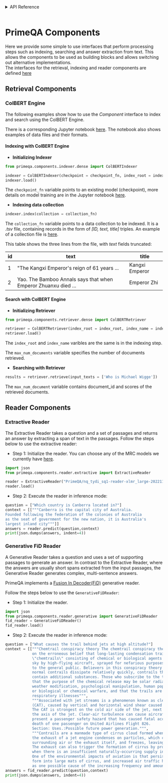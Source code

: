 <!-- START sphinx doc instructions - DO NOT MODIFY next code, please -->
<details>
<summary>API Reference</summary>    

```{eval-rst}

.. autosummary::
    :toctree: _autosummary
    :template: custom-module-template.rst
    :recursive:
   
    primeqa.pipelines

```
</details>          
<br>
<!-- END sphinx doc instructions - DO NOT MODIFY above code, please --> 

# PrimeQA Components

Here we provide some simple to use interfaces that perform processing steps such as indexing, searching and answer extraction from text.  This allows the components to be used as building blocks and allows switching out alternative implementations.  
The interfaces for the retrieval, indexing and reader components are defined [here](./components/base.py)

## Retrieval Components

### ColBERT Engine

The following examples show how to use the _Component_ interface to index and search using the ColBERT Engine.

There is a corresponding Jupyter notebook [here](https://github.com/primeqa/primeqa/blob/main/notebooks/ir/dense/dense_ir_pipeline.ipynb).  The notebook also shows examples of data files and their formats.

#### Indexing with ColBERT Engine

- **Initializing Indexer**
```python
from primeqa.components.indexer.dense import ColBERTIndexer

indexer = ColBERTIndexer(checkpoint = checkpoint_fn, index_root = index_root, index_name = index_name, num_partitions_max = 2)
indexer.load()
```
The `checkpoint_fn` variable points to an existing model (checkpoint), more details on model training are in the Jupyter notebook [here](https://github.com/primeqa/primeqa/blob/main/notebooks/ir/dense/dense_ir.ipynb). 

- **Indexing data collection**
```python
indexer.index(collection = collection_fn)
```
The `collection_fn` variable points to a data collection to be indexed. It is a _.tsv_ file, containing records in the form of _[ID, text, title]_ triples.
An example of a collection file is [here](https://github.com/primeqa/primeqa/blob/main/tests/resources/ir_dense/xorqa.train_ir_001pct_at_0_pct_collection_fornum.tsv).

This table shows the three lines from the file, with _text_ fields truncated:

| id | text | title |
|----|-------|-------|
| 1 | "The Kangxi Emperor's reign of 61 years ... | Kangxi Emperor |
| 2 | Yao. The Bamboo Annals says that when Emperor Zhuanxu died ... | Emperor Zhi |


#### Search with ColBERT Engine

- **Initializing Retriever**

```python
from primeqa.components.retriever.dense import ColBERTRetriever

retriever = ColBERTRetriever(index_root = index_root, index_name = index_name, max_num_documents = 1)
retriever.load()
```
The `index_root` and `index_name` varibles are the same is in the indexing step.

The `max_num_documents` variable specifies the number of documents retrieved.

- **Searching with Retriever**

```python
results = retriever.retrieve(input_texts = ['Who is Michael Wigge'])
```
The `max_num_document` variable contains document_id and scores of the retrieved documents.

## Reader Components

### Extractive Reader

The Extractive Reader takes a question and a set of passages and returns an answer by extracting a span of text in the passages.
Follow the steps below to use the extractive reader:

- Step 1:  Initialize the reader. You can choose any of the MRC models we currently have [here](https://huggingface.co/PrimeQA).
```python
import json
from primeqa.components.reader.extractive import ExtractiveReader

reader = ExtractiveReader("PrimeQA/nq_tydi_sq1-reader-xlmr_large-20221110")
reader.load()

```
- Step 2: Execute the reader in inference mode:
```python
question = ["Which country is Canberra located in?"]
context = [["""Canberra is the capital city of Australia. 
Founded following the federation of the colonies of Australia 
as the seat of government for the new nation, it is Australia's 
largest inland city"""]]
answers = reader.predict(question,context)  
print(json.dumps(answers, indent=4))  
```


### Generative FiD Reader

A Generative Reader takes a question and uses a set of supporting passages to generate an answer. In contrast to the Extractive Reader, where the answers are usually short spans extracted from the input passages, the Generative Reader generates complex, multi-sentence answers.

PrimeQA implements a [Fusion In Decoder(FiD)](https://arxiv.org/abs/2007.01282) generative reader. 

Follow the steps below to use the `GenerativeFiDReader`:

- Step 1:  Initialize the reader.
```python
import json
from primeqa.components.reader.generative import GenerativeFiDReader
fid_reader = GenerativeFiDReader()
fid_reader.load()
```

- Step 2: Execute the reader in inference mode:
```python
question = ["What causes the trail behind jets at high altitude?"]
context = [["""Chemtrail conspiracy theory The chemtrail conspiracy theory is based 
            on the erroneous belief that long-lasting condensation trails are 
            \"chemtrails\" consisting of chemical or biological agents left in the 
            sky by high-flying aircraft, sprayed for nefarious purposes undisclosed 
            to the general public. Believers in this conspiracy theory say that while 
            normal contrails dissipate relatively quickly, contrails that linger must 
            contain additional substances. Those who subscribe to the theory speculate 
            that the purpose of the chemical release may be solar radiation management,
            weather modification, psychological manipulation, human population control, 
            or biological or chemical warfare, and that the trails are causing 
            respiratory illnesses""",
            """Associated with jet streams is a phenomenon known as clear-air turbulence 
            (CAT), caused by vertical and horizontal wind shear caused by jet streams. 
            The CAT is strongest on the cold air side of the jet, next to and just under 
            the axis of the jet. Clear-air turbulence can cause aircraft to plunge and so 
            present a passenger safety hazard that has caused fatal accidents, such as the 
            death of one passenger on United Airlines Flight 826. 
            Section: Uses.:Possible future power generation.""",
            """Contrails are a manmade type of cirrus cloud formed when water vapor from 
            the exhaust of a jet engine condenses on particles, which come from either the 
            surrounding air or the exhaust itself, and freezes, leaving behind a visible trail. 
            The exhaust can also trigger the formation of cirrus by providing ice nuclei 
            when there is an insufficient naturally-occurring supply in the atmosphere. 
            One of the environmental impacts of aviation is that persistent contrails can 
            form into large mats of cirrus, and increased air traffic has been implicated 
            as one possible cause of the increasing frequency and amount of cirrus"""]]
answers = fid_reader.predict(question,context)  
print(json.dumps(answers, indent=4)) 
```
